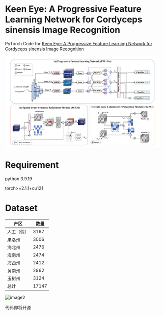 # Keen Eye: A Progressive Feature Learning Network for Cordyceps sinensis Image Recognition

PyTorch Code for  [Keen Eye: A Progressive Feature Learning Network for Cordyceps sinensis Image Recognition]()

![image1](fig/1.png)

# Requirement

python 3.9.19

torch>=2.1.1+cu121

# Dataset

| 产区       | 数量  |
| ---------- | ----- |
| 人工（假） | 3167  |
| 果洛州     | 3006  |
| 海北州     | 2476  |
| 海南州     | 2474  |
| 海西州     | 2412  |
| 黄南州     | 2962  |
| 玉树州     | 3124  |
| 总计       | 17147 |

![image2](fig/2.png)



代码即将开源
